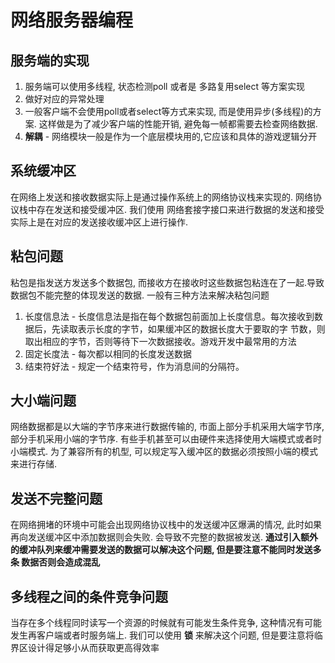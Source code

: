# 网络服务器编程

## 服务端的实现

1. 服务端可以使用多线程, 状态检测poll 或者是 多路复用select 等方案实现
2. 做好对应的异常处理
3. 一般客户端不会使用poll或者select等方式来实现, 而是使用异步(多线程)的方案. 这样做是为了减少客户端的性能开销, 避免每一帧都需要去检查网络数据.
4. **解耦** - 网络模块一般是作为一个底层模块用的,它应该和具体的游戏逻辑分开

## 系统缓冲区

在网络上发送和接收数据实际上是通过操作系统上的网络协议栈来实现的. 网络协议栈中存在发送和接受缓冲区. 我们使用 网络套接字接口来进行数据的发送和接受实际上是在对应的发送接收缓冲区上进行操作.

## 粘包问题

粘包是指发送方发送多个数据包, 而接收方在接收时这些数据包粘连在了一起.导致数据包不能完整的体现发送的数据. 一般有三种方法来解决粘包问题

1. 长度信息法 - 长度信息法是指在每个数据包前面加上长度信息。每次接收到数
据后，先读取表示长度的字节，如果缓冲区的数据长度大于要取的字
节数，则取出相应的字节，否则等待下一次数据接收。游戏开发中最常用的方法
2. 固定长度法 - 每次都以相同的长度发送数据
3. 结束符好法 - 规定一个结束符号，作为消息间的分隔符。

## 大小端问题

网络数据都是以大端的字节序来进行数据传输的, 市面上部分手机采用大端字节序, 部分手机采用小端的字节序. 有些手机甚至可以由硬件来选择使用大端模式或者时小端模式. 为了兼容所有的机型, 可以规定写入缓冲区的数据必须按照小端的模式来进行存储.

## 发送不完整问题

在网络拥堵的环境中可能会出现网络协议栈中的发送缓冲区爆满的情况, 此时如果再向发送缓冲区中添加数据则会失败. 会导致不完整的数据被发送. **通过引入额外的缓冲队列来缓冲需要发送的数据可以解决这个问题, 但是要注意不能同时发送多条 数据否则会造成混乱**

##  多线程之间的条件竞争问题

当存在多个线程同时读写一个资源的时候就有可能发生条件竞争, 这种情况有可能发生再客户端或者时服务端上. 我们可以使用 **锁** 来解决这个问题, 但是要注意将临界区设计得足够小从而获取更高得效率
